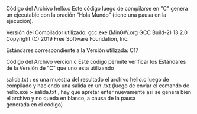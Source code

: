 Código del Archivo hello.c Este código luego de compilarse en "C" genera un ejecutable con la oración "Hola Mundo" (tiene una pausa en la ejecución).

Versión del Compilador utilizado: gcc.exe (MinGW.org GCC Build-2) 13.2.0 Copyright (C) 2019 Free Software Foundation, Inc.

Estándares correspondiente a la Versión utilizada: C17

Código del Archivo vercion.c Este código permite verificar los Estándares de la Versión de "C" que uno esta utilizando

salida.txt : es una muestra del resultado el archivo hello.c luego de compilado y haciendo una salida en un .txt (luego de enviar el comando de hello.exe > salida.txt , hay que apretar enter nuevamente así se genera bien el archivo y no queda en blanco, a causa de la pausa generada en el código)
